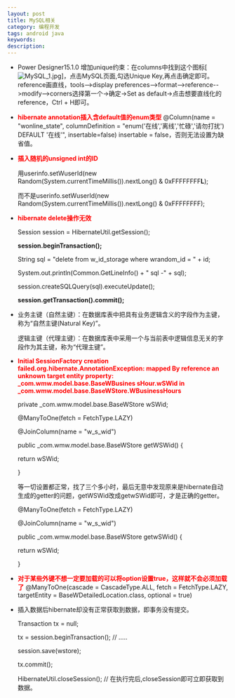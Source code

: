 ```yaml
---
layout: post
title: MySQL相关
category: 编程开发
tags: android java
keywords: 
description: 
---
```


-   Power Designer15.1.0
    增加unique约束：在columns中找到这个图标[![](http://files.note.sdo.com/XbPJ4~kyIRYFM72Mw000DH "MySQL_1.jpg")]，点击MySQL页面,勾选Unique
    Key,再点击确定即可。
    reference画直线，tools-->display
    preferences-->format-->reference-->modify-->corners选择第一个->确定->Set
    as default->点击想要直线化的reference，Ctrl + H即可。

-   **<span style="COLOR: rgb(255,0,0)">hibernate
    annotation插入含default值的enum类型</span>**
    @Column(name = "wonline_state", columnDefinition =
    "enum('在线','离线','忙碌','请勿打扰') DEFAULT '在线'",
    insertable=false)
    insertable = false，否则无法设置为缺省值。

-   **<span style="COLOR: rgb(255,0,0)">插入随机的unsigned
    int的ID</span>**

    用userinfo.setWuserId(new
    Random(System.currentTimeMillis()).nextLong() & 0xFFFFFFFF**L**);

    而不是userinfo.setWuserId(new
    Random(System.currentTimeMillis()).nextLong() & 0xFFFFFFFF);

-   **<span style="COLOR: rgb(255,0,0)">hibernate
    delete操作无效</span>**

    Session session = HibernateUtil.getSession();

    **session.beginTransaction();**

    String sql = "delete from w_id_storage where wrandom_id = " + id;

    System.out.println(Common.GetLineInfo() + " sql -" + sql);

    session.createSQLQuery(sql).executeUpdate();

    **session.getTransaction().commit();**

-   业务主键（自然主键）：在数据库表中把具有业务逻辑含义的字段作为主键，称为“自然主键(Natural
    Key)”。

    逻辑主键（代理主键）：在数据库表中采用一个与当前表中逻辑信息无关的字段作为其主键，称为“代理主键”。

-   **<span style="COLOR: rgb(255,0,0)">Initial SessionFactory creation
    failed.org.hibernate.AnnotationException: mapped By reference an
    unknown target entity property: _com.wmw.model.base.BaseWBusines
    sHour.wSWid in
    _com.wmw.model.base.BaseWStore.WBusinessHours</span>**

    

    private _com.wmw.model.base.BaseWStore wSWid;

    <span class="Apple-tab-span"
    style="WHITE-SPACE: pre"></span>@ManyToOne(fetch = FetchType.LAZY)

    <span class="Apple-tab-span"
    style="WHITE-SPACE: pre"></span>@JoinColumn(name = "w_s_wid")

    <span class="Apple-tab-span" style="WHITE-SPACE: pre"></span>public
    _com.wmw.model.base.BaseWStore getWSWid() {

    <span class="Apple-tab-span" style="WHITE-SPACE: pre"></span>return
    wSWid;

    <span class="Apple-tab-span" style="WHITE-SPACE: pre"></span>}

    <span class="Apple-tab-span"
    style="WHITE-SPACE: pre"></span>等一切设置都正常，找了三个多小时，最后无意中发现原来是hibernate自动生成的getter的问题，getWSWid改成getwSWid即可，才是正确的getter。

    <span class="Apple-tab-span"
    style="WHITE-SPACE: pre"></span>@ManyToOne(fetch = FetchType.LAZY)

    <span class="Apple-tab-span"
    style="WHITE-SPACE: pre"></span>@JoinColumn(name = "w_s_wid")

    <span class="Apple-tab-span" style="WHITE-SPACE: pre"></span>public
    _com.wmw.model.base.BaseWStore getwSWid() {

    <span class="Apple-tab-span" style="WHITE-SPACE: pre"></span>return
    wSWid;

    <span class="Apple-tab-span" style="WHITE-SPACE: pre"></span>}

-   **<span
    style="COLOR: rgb(255,0,0)">对于某些外键不想一定要加载的可以将option设置true，这样就不会必须加载了</span>**
    @ManyToOne(cascade = CascadeType.ALL, fetch = FetchType.LAZY,
    targetEntity = BaseWDetailedLocation.class, optional = true)

-   插入数据后hibernate却没有正常获取到数据，即事务没有提交。

    <span class="Apple-tab-span"
    style="WHITE-SPACE: pre"></span>Transaction tx = null;

    <span class="Apple-tab-span" style="WHITE-SPACE: pre"></span>tx =
    session.beginTransaction();
                    // .....

    <span class="Apple-tab-span"
    style="WHITE-SPACE: pre"></span>session.save(wstore);

    <span class="Apple-tab-span"
    style="WHITE-SPACE: pre"></span>tx.commit();

    <span class="Apple-tab-span"
    style="WHITE-SPACE: pre"></span>HibernateUtil.closeSession(); //
    在执行完后,closeSession即可立即获取到数据。

